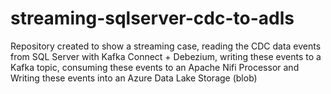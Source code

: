 # streaming-sqlserver-cdc-to-adls
 Repository created to show a streaming case, reading the CDC data events from SQL Server with Kafka Connect + Debezium, writing these events to a Kafka topic, consuming these events to an Apache Nifi Processor and Writing these events into an Azure Data Lake Storage (blob)
